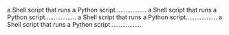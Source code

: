 a Shell script that runs a Python script..................
a Shell script that runs a Python script..................
a Shell script that runs a Python script..................
a Shell script that runs a Python script..................
